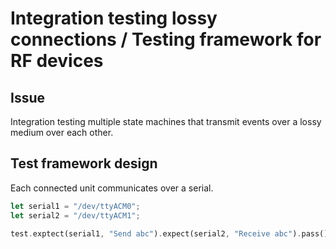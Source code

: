 # Integration testing lossy connections / Testing framework for RF devices

## Issue

Integration testing multiple state machines that transmit events over a lossy medium over each other.


## Test framework design

Each connected unit communicates over a serial.

```rust
let serial1 = "/dev/ttyACM0";
let serial2 = "/dev/ttyACM1";

test.exptect(serial1, "Send abc").expect(serial2, "Receive abc").pass()
```


